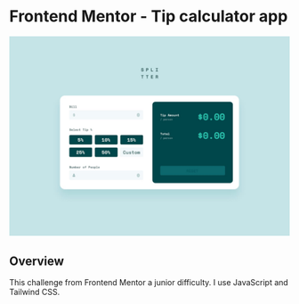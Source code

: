 # Frontend Mentor - Tip calculator app

![Design preview for the Tip calculator app coding challenge](desisgn.jpg)

## Overview

This challenge from Frontend Mentor a junior difficulty. I use JavaScript and Tailwind CSS.
